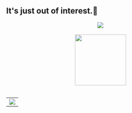 ## It's just out of interest.👋

<!-- Github连续打卡start -->

<div align="center">
  <img align="center" src="https://github-readme-streak-stats.herokuapp.com/?user=cirth9&theme=dark&hide_border=true" />
</div>
<!-- Github连续打卡end -->
<br>
<!-- 统计卡片start -->

<div align="center">
  <img height="137px" src="https://github-readme-stats.vercel.app/api/top-langs/?username=cirth9&theme=dark" />
</div>
<!-- 统计卡片end -->
<br>

<table align="center">
  <tr>
    <td>
      <img src="https://github-readme-activity-graph.vercel.app/graph?username=cirth9&theme=react-dark" />
    </td>
  </tr>
</table>
